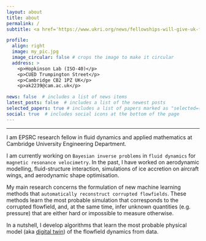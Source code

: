 ```yaml
---
layout: about
title: about
permalink: /
subtitle: <a href='https://www.ukri.org/news/fellowships-will-give-uk-fluid-dynamics-sector-new-momentum/'> EPSRC Research Fellow in Fluid Dynamics</a> @ Cambridge University

profile:
  align: right
  image: my_pic.jpg
  image_circular: false # crops the image to make it circular
  address: >
    <p>Hopkinson Lab (ISO-40)</p>
    <p>CUED Trumpington Street</p>
    <p>Cambridge CB2 1PZ UK</p>
    <p>ak2239@cam.ac.uk</p>

news: false  # includes a list of news items
latest_posts: false  # includes a list of the newest posts
selected_papers: true # includes a list of papers marked as "selected={true}"
social: true  # includes social icons at the bottom of the page
---
```

***

I am EPSRC research fellow in fluid dynamics and applied mathematics at Cambridge University Engineering Department. 

I am currently working on `Bayesian inverse problems` in `fluid dynamics` for `magnetic resonance velocimetry`. In the past, I have worked on aerodynamic modelling, fluid-structure interaction, simulations of ice accretion on aircraft wings, and aerodynamic shape optimisation.

My main research concerns the formulation of new machine learning methods that `automatically reconstruct corrupted flowfields`. These methods learn the most probable simulation that corresponds to the corrupted flowfield, and, at the same time, infer unknown quantities (e.g. pressure) that are either hard or impossible to measure otherwise. 

In a nutshell, I develop algorithms that learn the most probable physical model (aka [digital twin](http://www.eng.cam.ac.uk/news/phd-student-awarded-national-fellowship-fluid-dynamics)) of the flowfield dynamics from data.